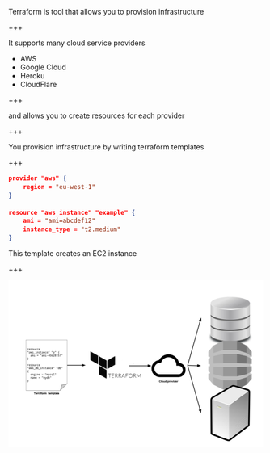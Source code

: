 Terraform is tool that allows you to <span class="gold">provision</span> infrastructure

+++

It supports many cloud service providers

- AWS
- Google Cloud
- Heroku
- CloudFlare

+++ 

and allows you to create <span class="gold">resources</span> for each provider

+++

You provision infrastructure by writing terraform <span class="gold">templates</span>

+++

```json
provider "aws" {
    region = "eu-west-1"
}

resource "aws_instance" "example" {
    ami = "ami=abcdef12"
    instance_type = "t2.medium"
}
```

This template creates an EC2 instance

+++

![code-in-infra-out](assets/images/code-in-infrastructure-out.png)
